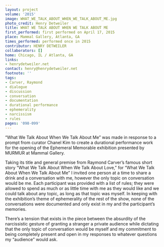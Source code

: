```yaml
---
layout: project
volume: '2015'
image: WHAT_WE_TALK_ABOUT_WHEN_WE_TALK_ABOUT_ME.jpg
photo_credit: Henry Detweiler
title: WHAT WE TALK ABOUT WHEN WE TALK ABOUT ME
first_performed: first performed on April 17, 2015
place: Mammal Gallery, Atlanta, GA
times_performed: performed once in 2015
contributor: HENRY DETWEILER
collaborators: []
home: Chicago, IL / Atlanta, GA
links:
- henrydetweiler.net
contact: henry@henrydetweiler.net
footnote: ''
tags:
- Carver, Raymond
- dialogue
- discussion
- conversation
- documentation
- durational performance
- ephemerality
- narcissism
- rules
pages: '098-099'
---
```


“What We Talk About When We Talk About Me” was made in response to a prompt from curator Chanel Kim to create a durational performance work for the opening of the Ephemeral Memorable exhibition presented by MURMUR at Mammal Gallery.

Taking its title and general premise from Raymond Carver’s famous short story “What We Talk About When We Talk About Love,” for “What We Talk About When We Talk About Me” I invited one person at a time to share a drink and a conversation with me, however the only topic on conversation would be me. Each participant was provided with a list of rules; they were allowed to spend as much or as little time with me as they would like and we could talk about any topic, as long as that topic was myself. In keeping with the exhibition’s theme of ephemerality of the rest of the show, none of the conversations were documented and only exist in my and the participant’s memories.

There’s a tension that exists in the piece between the absurdity of the narcissistic gesture of granting a stranger a private audience while dictating that the only topic of conversation would be myself and my commitment to being completely present and open in my responses to whatever questions my “audience” would ask.
